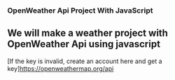 ### OpenWeather Api Project With JavaScript



## We will make a weather project with OpenWeather Api using javascript


[If the key is invalid, create an account here and get a key]https://openweathermap.org/api
